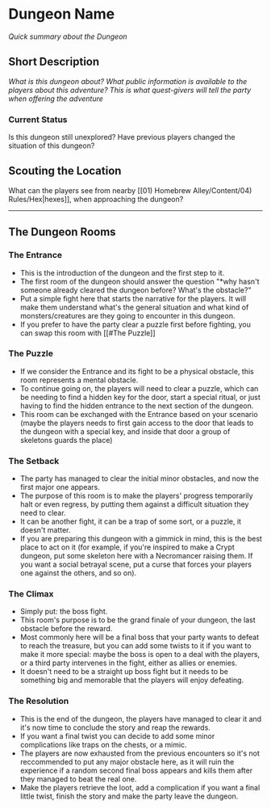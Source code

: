 # Dungeon Name

*Quick summary about the Dungeon*

## Short Description

*What is this dungeon about? What public information is available to the players about this adventure?
This is what quest-givers will tell the party when offering the adventure*

### Current Status

Is this dungeon still unexplored? Have previous players changed the situation of this dungeon?

## Scouting the Location
What can the players see from nearby [[01) Homebrew Alley/Content/04) Rules/Hex|hexes]], when approaching the dungeon?

---

## The Dungeon Rooms

### The Entrance
- This is the introduction of the dungeon and the first step to it. 
- The first room of the dungeon should answer the question "*why hasn't someone already cleared the dungeon before? What's the obstacle?"
- Put a simple fight here that starts the narrative for the players. It will make them understand what's the general situation and what kind of monsters/creatures are they going to encounter in this dungeon.
- If you prefer to have the party clear a puzzle first before fighting, you can swap this room with [[#The Puzzle]]

### The Puzzle
- If we consider the Entrance and its fight to be a physical obstacle, this room represents a mental obstacle.
- To continue going on, the players will need to clear a puzzle, which can be needing to find a hidden key for the door, start a special ritual, or just having to find the hidden entrance to the next section of the dungeon.
- This room can be exchanged with the Entrance based on your scenario (maybe the players needs to first gain access to the door that leads to the dungeon with a special key, and inside that door a group of skeletons guards the place)

### The Setback
- The party has managed to clear the initial minor obstacles, and now the first major one appears.
- The purpose of this room is to make the players' progress temporarily halt or even regress, by putting them against a difficult situation they need to clear.
- It can be another fight, it can be a trap of some sort, or a puzzle, it doesn't matter.
- If you are preparing this dungeon with a gimmick in mind, this is the best place to act on it (for example, if you're inspired to make a Crypt dungeon, put some skeleton here with a Necromancer raising them. If you want a social betrayal scene, put a curse that forces your players one against the others, and so on).

### The Climax
- Simply put: the boss fight.
- This room's purpose is to be the grand finale of your dungeon, the last obstacle before the reward.
- Most commonly here will be a final boss that your party wants to defeat to reach the treasure, but you can add some twists to it if you want to make it more special: maybe the boss is open to a deal with the players, or a third party intervenes in the fight, either as allies or enemies.
- It doesn't need to be a straight up boss fight but it needs to be something big and memorable that the players will enjoy defeating.

### The Resolution
- This is the end of the dungeon, the players have managed to clear it and it's now time to conclude the story and reap the rewards.
- If you want a final twist you can decide to add some minor complications like traps on the chests, or a mimic.
- The players are now exhausted from the previous encounters so it's not reccommended to put any major obstacle here, as it will ruin the experience if a random second final boss appears and kills them after they managed to beat the real one.
- Make the players retrieve the loot, add a complication if you want a final little twist, finish the story and make the party leave the dungeon.